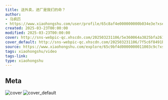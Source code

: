 ```yaml
---
title: 送外卖，进厂是我们的命？
author:
- 马疯匹
- https://www.xiaohongshu.com/user/profile/65c8af4e000000000b034e3e?xsec_token=undefined
created: 2025-03-23T00:00:00
modified: 2025-03-23T00:00:00
cover: http://sns-webpic-qc.xhscdn.com/202503231106/5e360064a3825bfa261f2a8f5953c9e4/1040g2sg30v2mqk37l4505pe8lt72ujhu3hvr5m0!nc_n_webp_prv_1
cover_default: http://sns-webpic-qc.xhscdn.com/202503231106/7f5c6f8491b94d54edb26b23ceed5a98/1040g2sg30v2mqk37l4505pe8lt72ujhu3hvr5m0!nc_n_webp_mw_1
source: https://www.xiaohongshu.com/explore/65c9bf4d0000000011003c9c?xsec_token=AB1j6-dgeytPyzUdW_Z4oOoUd42zHZvot3G7SDd1LsbNY=
tags: xiaohongshu/video
tags-link:
type: xiaohongshu
---
```


## Meta

![cover](http://sns-webpic-qc.xhscdn.com/202503231106/5e360064a3825bfa261f2a8f5953c9e4/1040g2sg30v2mqk37l4505pe8lt72ujhu3hvr5m0!nc_n_webp_prv_1)
![cover_default](http://sns-webpic-qc.xhscdn.com/202503231106/7f5c6f8491b94d54edb26b23ceed5a98/1040g2sg30v2mqk37l4505pe8lt72ujhu3hvr5m0!nc_n_webp_mw_1)
